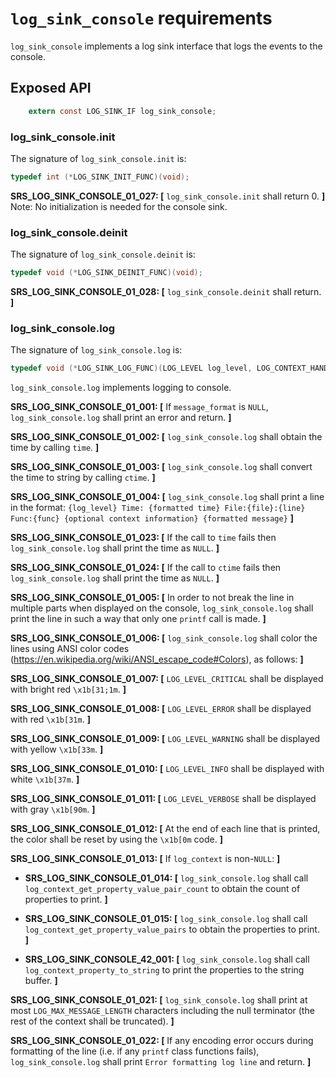 # `log_sink_console` requirements

`log_sink_console` implements a log sink interface that logs the events to the console.

## Exposed API

```c
    extern const LOG_SINK_IF log_sink_console;
```

### log_sink_console.init

The signature of `log_sink_console.init` is:

```c
typedef int (*LOG_SINK_INIT_FUNC)(void);
```

**SRS_LOG_SINK_CONSOLE_01_027: [** `log_sink_console.init` shall return 0. **]** Note: No initialization is needed for the console sink.

### log_sink_console.deinit

The signature of `log_sink_console.deinit` is:

```c
typedef void (*LOG_SINK_DEINIT_FUNC)(void);
```

**SRS_LOG_SINK_CONSOLE_01_028: [** `log_sink_console.deinit` shall return. **]**

### log_sink_console.log

The signature of `log_sink_console.log` is:

```c
typedef void (*LOG_SINK_LOG_FUNC)(LOG_LEVEL log_level, LOG_CONTEXT_HANDLE log_context, const char* file, const char* func, int line, const char* message_format, ...);
```

`log_sink_console.log` implements logging to console.

**SRS_LOG_SINK_CONSOLE_01_001: [** If `message_format` is `NULL`, `log_sink_console.log` shall print an error and return. **]**

**SRS_LOG_SINK_CONSOLE_01_002: [** `log_sink_console.log` shall obtain the time by calling `time`. **]**

**SRS_LOG_SINK_CONSOLE_01_003: [** `log_sink_console.log` shall convert the time to string by calling `ctime`. **]**

**SRS_LOG_SINK_CONSOLE_01_004: [** `log_sink_console.log` shall print a line in the format: `{log_level} Time: {formatted time} File:{file}:{line} Func:{func} {optional context information} {formatted message}` **]**

**SRS_LOG_SINK_CONSOLE_01_023: [** If the call to `time` fails then `log_sink_console.log` shall print the time as `NULL`. **]**

**SRS_LOG_SINK_CONSOLE_01_024: [** If the call to `ctime` fails then `log_sink_console.log` shall print the time as `NULL`. **]**

**SRS_LOG_SINK_CONSOLE_01_005: [** In order to not break the line in multiple parts when displayed on the console, `log_sink_console.log` shall print the line in such a way that only one `printf` call is made. **]**

**SRS_LOG_SINK_CONSOLE_01_006: [** `log_sink_console.log` shall color the lines using ANSI color codes (https://en.wikipedia.org/wiki/ANSI_escape_code#Colors), as follows: **]**

  **SRS_LOG_SINK_CONSOLE_01_007: [** `LOG_LEVEL_CRITICAL` shall be displayed with bright red `\x1b[31;1m`. **]**

  **SRS_LOG_SINK_CONSOLE_01_008: [** `LOG_LEVEL_ERROR` shall be displayed with red `\x1b[31m`. **]**

  **SRS_LOG_SINK_CONSOLE_01_009: [** `LOG_LEVEL_WARNING` shall be displayed with yellow `\x1b[33m`. **]**

  **SRS_LOG_SINK_CONSOLE_01_010: [** `LOG_LEVEL_INFO` shall be displayed with white `\x1b[37m`. **]**

  **SRS_LOG_SINK_CONSOLE_01_011: [** `LOG_LEVEL_VERBOSE` shall be displayed with gray `\x1b[90m`. **]**

**SRS_LOG_SINK_CONSOLE_01_012: [** At the end of each line that is printed, the color shall be reset by using the `\x1b[0m` code. **]**

**SRS_LOG_SINK_CONSOLE_01_013: [** If `log_context` is non-`NULL`: **]**

 - **SRS_LOG_SINK_CONSOLE_01_014: [** `log_sink_console.log` shall call `log_context_get_property_value_pair_count` to obtain the count of properties to print. **]**

 - **SRS_LOG_SINK_CONSOLE_01_015: [** `log_sink_console.log` shall call `log_context_get_property_value_pairs` to obtain the properties to print. **]**

 - **SRS_LOG_SINK_CONSOLE_42_001: [** `log_sink_console.log` shall call `log_context_property_to_string` to print the properties to the string buffer. **]**

**SRS_LOG_SINK_CONSOLE_01_021: [** `log_sink_console.log` shall print at most `LOG_MAX_MESSAGE_LENGTH` characters including the null terminator (the rest of the context shall be truncated). **]**

**SRS_LOG_SINK_CONSOLE_01_022: [** If any encoding error occurs during formatting of the line (i.e. if any `printf` class functions fails), `log_sink_console.log` shall print `Error formatting log line` and return. **]**

